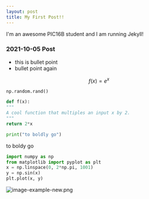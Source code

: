 ```yaml
---
layout: post
title: My First Post!! 
---
```


I'm an awesome PIC16B student and I am running Jekyll! 

### 2021-10-05 Post
- this is bullet point
- bullet point again

$$f(x) = e^x$$

`np.random.rand()`

```python
def f(x):
"""
A cool function that multiples an input x by 2. 
"""
return 2*x

print("to boldly go")
```
to boldy go

```python
import numpy as np
from matplotlib import pyplot as plt
x = np.linspace(0, 2*np.pi, 1001)
y = np.sin(x)
plt.plot(x, y)
```
![image-example-new.png](/127.0.0.1:4000/images/image-example-new.png)
